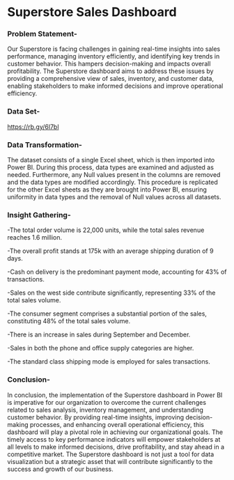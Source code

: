 # Superstore Sales Dashboard
### Problem Statement- 
Our Superstore is facing challenges in gaining real-time insights into sales performance, managing inventory efficiently, and identifying key trends in customer behavior. This hampers decision-making and impacts overall profitability. The Superstore dashboard aims to address these issues by providing a comprehensive view of sales, inventory, and customer data, enabling stakeholders to make informed decisions and improve operational efficiency.

### Data Set- 
https://rb.gy/6l7bl 

### Data Transformation-
The dataset consists of a single Excel sheet, which is then imported into Power BI. During this process, data types are examined and adjusted as needed. Furthermore, any Null values present in the columns are removed and the data types are modified accordingly. This procedure is replicated for the other Excel sheets as they are brought into Power BI, ensuring uniformity in data types and the removal of Null values across all datasets.

### Insight Gathering-

-The total order volume is 22,000 units, while the total sales revenue reaches 1.6 million.

-The overall profit stands at 175k with an average shipping duration of 9 days.

-Cash on delivery is the predominant payment mode, accounting for 43% of transactions.

-Sales on the west side contribute significantly, representing 33% of the total sales volume.

-The consumer segment comprises a substantial portion of the sales, constituting 48% of the total sales volume.

-There is an increase in sales during September and December.

-Sales in both the phone and office supply categories are higher.

-The standard class shipping mode is employed for sales transactions.

### Conclusion-
In conclusion, the implementation of the Superstore dashboard in Power BI is imperative for our organization to overcome the current challenges related to sales analysis, inventory management, and understanding customer behavior. By providing real-time insights, improving decision-making processes, and enhancing overall operational efficiency, this dashboard will play a pivotal role in achieving our organizational goals. The timely access to key performance indicators will empower stakeholders at all levels to make informed decisions, drive profitability, and stay ahead in a competitive market. The Superstore dashboard is not just a tool for data visualization but a strategic asset that will contribute significantly to the success and growth of our business.


